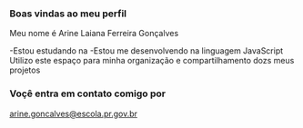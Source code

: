 ### Boas vindas ao meu perfil

Meu nome é Arine Laiana Ferreira Gonçalves

-Estou estudando na 
-Estou me desenvolvendo na linguagem JavaScript
Utilizo este espaço para minha organização e compartilhamento dozs meus projetos

### Voçê entra em contato comigo por

arine.goncalves@escola.pr.gov.br

